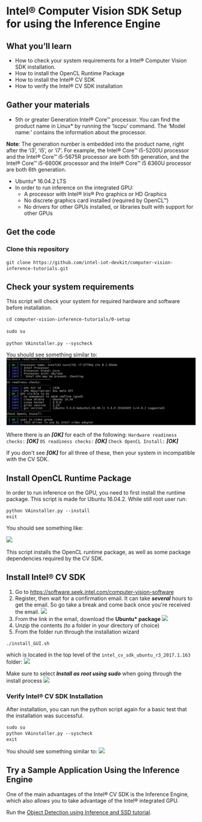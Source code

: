 # Intel® Computer Vision SDK Setup for using the Inference Engine

## What you’ll learn
  * How to check your system requirements for a Intel® Computer Vision SDK installation.
  * How to install the OpenCL Runtime Package
  * How to install the Intel® CV SDK 
  * How to verify the Intel® CV SDK installation 

## Gather your materials
  * 5th or greater Generation Intel® Core™ processor. You can find the product name in Linux\* by running the ‘lscpu’ command. The ‘Model name:’ contains the information about the processor.

**Note**: The generation number is embedded into the product name, right after the ‘i3’, ‘i5’, or ‘i7’.  For example, the Intel® Core™ i5-5200U processor and the Intel® Core™ i5-5675R processor are both 5th generation, and the Intel® Core™ i5-6600K processor and the Intel® Core™ i5 6360U processor are both 6th generation.

  * Ubuntu\* 16.04.2 LTS
  * In order to run inference on the integrated GPU:  
	* A processor with Intel® Iris® Pro graphics or HD Graphics 
	* No discrete graphics card installed (required by OpenCL™)
	* No drivers for other GPUs installed, or libraries built with support for other GPUs 

## Get the code
### Clone this repository
```
git clone https://github.com/intel-iot-devkit/computer-vision-inference-tutorials.git
```
	
## Check your system requirements
This script will check your system for required hardware and software before installation.
```
cd computer-vision-inference-tutorials/0-setup

sudo su

python VAinstaller.py --syscheck

```
You should see something similar to:
![](images/sys-check-1.jpg)

Where there is an *__[OK]__* for each of the following:
```Hardware readiness checks:```
*__[OK]__*
```OS readiness checks:```
*__[OK]__*
```Check OpenCL Install:```
*__[OK]__*

If you don't see *__[OK]__* for all three of these, then your system in incompatible with the CV SDK.

## Install OpenCL Runtime Package
In order to run inference on the GPU, you need to first install the runtime package.  This script is made for Ubuntu 16.04.2. While still root user run:
```
python VAinstaller.py --install
exit
```
You should see something like:

![](images/install-screen-1.jpg)

This script installs the OpenCL runtime package, as well as some package dependencies required by the CV SDK.

## Install Intel® CV SDK
1. Go to https://software.seek.intel.com/computer-vision-software
2. Register, then wait for a confirmation email.  It can take *__several__* hours to get the email. So go take a break and come back once you're received the email. 
![](images/email-confirmation.jpg)
3. From the link in the email, download the __Ubuntu* package__
![](images/download-page-1.jpg)
3. Unzip the contents (to a folder in your directory of choice)
4. From the folder run through the installation wizard
```
./install_GUI.sh
```
which is located in the top level of the ```intel_cv_sdk_ubuntu_r3_2017.1.163``` folder:
![](images/installation-wizard.png)

Make sure to select *__Install as root using sudo__* when going through the install process
![](images/install-as-root-using-sudo.jpg)

### Verify Intel® CV SDK Installation
After installation, you can run the python script again for a basic test that the installation was successful.

```
sudo su
python VAinstaller.py --syscheck
exit
```
You should see something similar to:
![](images/sys-check-2.jpg)

## Try a Sample Application Using the Inference Engine
One of the main advantages of the Intel® CV SDK is the Inference Engine, which also allows you to take advantage of the Intel® integrated GPU.  

Run the [Object Detection using Inference and SSD tutorial](../1-object-detection-ssd).


